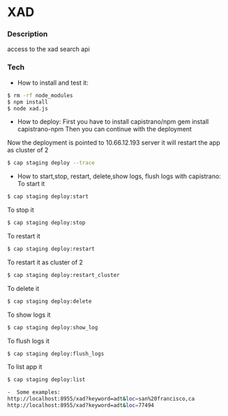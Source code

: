 # XAD

### Description
access to the xad search api

### Tech

-  How to install and test it:
```sh
$ rm -rf node_modules
$ npm install
$ node xad.js
```

-  How to deploy:
First you have to install capistrano/npm
gem install capistrano-npm
Then you can continue with the deployment

Now the deployment is pointed to 10.66.12.193 server it will restart the app as cluster of 2
```sh
$ cap staging deploy --trace
```

-  How to start,stop, restart, delete,show logs, flush logs with capistrano:
To start it 
```sh
$ cap staging deploy:start
```

To stop it 
```sh
$ cap staging deploy:stop
```
To restart it 
```sh
$ cap staging deploy:restart
```

To restart it as cluster of 2
```sh
$ cap staging deploy:restart_cluster
```


To delete it 
```sh
$ cap staging deploy:delete
```

To show logs it 
```sh
$ cap staging deploy:show_log
```

To flush logs it 
```sh
$ cap staging deploy:flush_logs
```

To list app it 
```sh
$ cap staging deploy:list

-  Some examples:
http://localhost:8955/xad?keyword=adt&loc=san%20francisco,ca
http://localhost:8955/xad?keyword=adt&loc=77494




